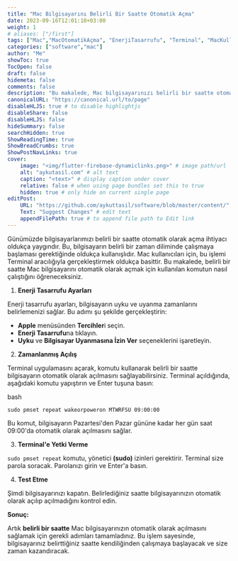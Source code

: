 ```yaml
---
title: "Mac Bilgisayarını Belirli Bir Saatte Otomatik Açma"
date: 2023-09-16T12:01:10+03:00
weight: 1
# aliases: ["/first"]
tags: ["Mac","MacOtomatikAçma", "EnerjiTasarrufu", "Terminal", "MacKullanımı", "Otomasyon", "İpuçları", "Teknoloji"]
categories: ["software","mac"]
author: "Me"
showToc: true
TocOpen: false
draft: false
hidemeta: false
comments: false
description: "Bu makalede, Mac bilgisayarınızı belirli bir saatte otomatik olarak açmanın adımlarını adım adım öğreneceksiniz. Enerji tasarrufu ayarlarından başlayarak, Terminal komutlarıyla bilgisayarınızın otomasyonunu sağlamak için gereken adımları detaylı bir şekilde açıklıyoruz."
canonicalURL: "https://canonical.url/to/page"
disableHLJS: true # to disable highlightjs
disableShare: false
disableHLJS: false
hideSummary: false
searchHidden: true
ShowReadingTime: true
ShowBreadCrumbs: true
ShowPostNavLinks: true
cover:
    image: "<img/flutter-firebase-dynamiclinks.png>" # image path/url
    alt: "aykutasil.com" # alt text
    caption: "<text>" # display caption under cover
    relative: false # when using page bundles set this to true
    hidden: true # only hide on current single page
editPost:
    URL: "https://github.com/aykuttasil/software/blob/master/content/"
    Text: "Suggest Changes" # edit text
    appendFilePath: true # to append file path to Edit link
---
```



Günümüzde bilgisayarlarımızı belirli bir saatte otomatik olarak açma ihtiyacı oldukça yaygındır. Bu, bilgisayarın belirli bir zaman diliminde çalışmaya başlaması gerektiğinde oldukça kullanışlıdır. Mac kullanıcıları için, bu işlemi Terminal aracılığıyla gerçekleştirmek oldukça basittir. Bu makalede, belirli bir saatte Mac bilgisayarını otomatik olarak açmak için kullanılan komutun nasıl çalıştığını öğreneceksiniz.

1. **Enerji Tasarrufu Ayarları**

Enerji tasarrufu ayarları, bilgisayarın uyku ve uyanma zamanlarını belirlemenizi sağlar. Bu adımı şu şekilde gerçekleştirin:
- **Apple** menüsünden **Tercihler**i seçin.
- **Enerji Tasarrufu**na tıklayın.
- **Uyku** ve **Bilgisayar Uyanmasına İzin Ver** seçeneklerini işaretleyin.

2. **Zamanlanmış Açılış**

Terminal uygulamasını açarak, komutu kullanarak belirli bir saatte bilgisayarın otomatik olarak açılmasını sağlayabilirsiniz.
Terminal açıldığında, aşağıdaki komutu yapıştırın ve Enter tuşuna basın:

bash
```
sudo pmset repeat wakeorpoweron MTWRFSU 09:00:00
```

Bu komut, bilgisayarın Pazartesi'den Pazar gününe kadar her gün saat 09:00'da otomatik olarak açılmasını sağlar.

3. **Terminal'e Yetki Verme**

```sudo pmset repeat``` komutu, yönetici **(sudo)** izinleri gerektirir. Terminal size parola soracak. Parolanızı girin ve Enter'a basın.

4. **Test Etme**

Şimdi bilgisayarınızı kapatın. Belirlediğiniz saatte bilgisayarınızın otomatik olarak açılıp açılmadığını kontrol edin.

**Sonuç:**

Artık **belirli bir saatte** Mac bilgisayarınızın otomatik olarak açılmasını sağlamak için gerekli adımları tamamladınız. Bu işlem sayesinde, bilgisayarınız belirttiğiniz saatte kendiliğinden çalışmaya başlayacak ve size zaman kazandıracak.